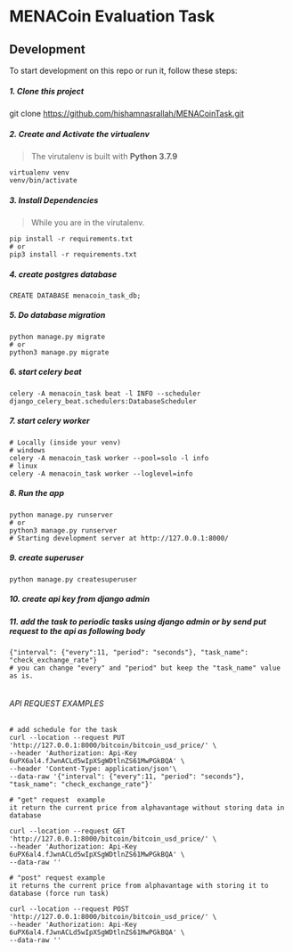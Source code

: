 # MENACoin Evaluation Task



## Development

To start development on this repo or run it, follow these steps:

##### 1. Clone this project
git clone https://github.com/hishamnasrallah/MENACoinTask.git

##### 2. Create and Activate the virtualenv
> The virutalenv is built with __Python 3.7.9__
```
virtualenv venv
venv/bin/activate
```
##### 3. Install Dependencies
> While you are in the virutalenv.
```
pip install -r requirements.txt
# or
pip3 install -r requirements.txt
```

##### 4. create postgres database
```
CREATE DATABASE menacoin_task_db;
``` 
##### 5. Do database migration
```
python manage.py migrate
# or
python3 manage.py migrate
```

##### 6. start celery beat
```
celery -A menacoin_task beat -l INFO --scheduler django_celery_beat.schedulers:DatabaseScheduler
```

##### 7. start celery worker
```
# Locally (inside your venv)
# windows
celery -A menacoin_task worker --pool=solo -l info
# linux
celery -A menacoin_task worker --loglevel=info
```

##### 8. Run the app
```
python manage.py runserver
# or
python3 manage.py runserver
# Starting development server at http://127.0.0.1:8000/
```

##### 9. create superuser
```
python manage.py createsuperuser
```

##### 10. create api key from django admin 

##### 11. add the task to periodic tasks using django admin or by send put request to the api as following body
```
{"interval": {"every":11, "period": "seconds"}, "task_name": "check_exchange_rate"}
# you can change "every" and "period" but keep the "task_name" value as is.
 
```

###### API REQUEST EXAMPLES ########
```
# add schedule for the task 
curl --location --request PUT 'http://127.0.0.1:8000/bitcoin/bitcoin_usd_price/' \
--header 'Authorization: Api-Key 6uPX6al4.fJwnACLd5wIpXSgWDtlnZS61MwPGkBQA' \
--header 'Content-Type: application/json'\
--data-raw '{"interval": {"every":11, "period": "seconds"}, "task_name": "check_exchange_rate"}'

# "get" request  example
it return the current price from alphavantage without storing data in database

curl --location --request GET 'http://127.0.0.1:8000/bitcoin/bitcoin_usd_price/' \
--header 'Authorization: Api-Key 6uPX6al4.fJwnACLd5wIpXSgWDtlnZS61MwPGkBQA' \
--data-raw ''

# "post" request example 
it returns the current price from alphavantage with storing it to database (force run task)

curl --location --request POST 'http://127.0.0.1:8000/bitcoin/bitcoin_usd_price/' \
--header 'Authorization: Api-Key 6uPX6al4.fJwnACLd5wIpXSgWDtlnZS61MwPGkBQA' \
--data-raw ''


```
